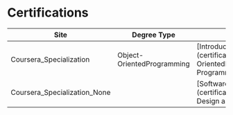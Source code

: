 # Certifications

 | Site | Degree Type | Course |
 | -----|-------------|--------|
| Coursera_Specialization |  Object-OrientedProgramming | [Introductio to Object-Oriented Programming in Cpp](certifications/Coursera_Specialization_Object-OrientedProgramming_Introductio to Object-Oriented Programming in Cpp.pdf) |
| Coursera_Specialization_None |   | [Software Design as an Element of SDLC](certifications/Coursera_Specialization_None_Software Design as an Element of SDLC.pdf) |
